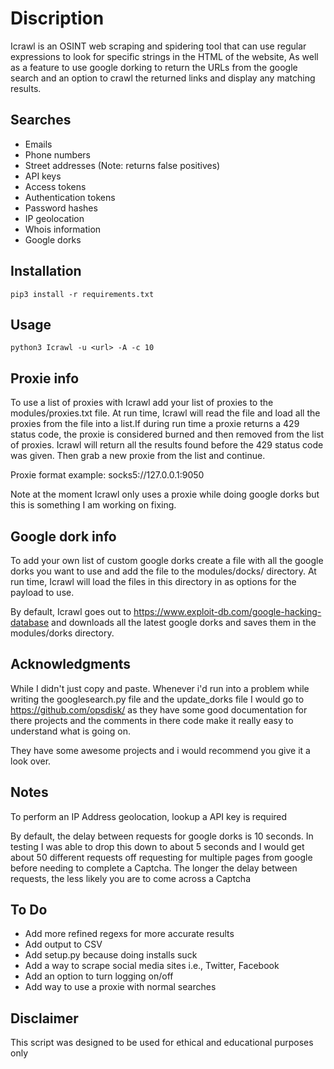 # Discription
Icrawl is an OSINT web scraping and spidering tool that can use regular expressions 
to look for specific strings in the HTML of the website, As well as a feature to use google 
dorking to return the URLs from the google search and an option to crawl the returned links
and display any matching results.


Searches 
---
* Emails
* Phone numbers
* Street addresses (Note: returns false positives)
* API keys
* Access tokens
* Authentication tokens
* Password hashes 
* IP geolocation
* Whois information
* Google dorks


Installation
----
    
    pip3 install -r requirements.txt
    
    
Usage
----
  
    python3 Icrawl -u <url> -A -c 10


Proxie info
---
To use a list of proxies with Icrawl add your list of proxies to the modules/proxies.txt file.
At run time, Icrawl will read the file and load all the proxies from the file into a list.If 
during run time a proxie returns a 429 status code, the proxie is considered burned and then 
removed from the list of proxies. Icrawl will return all the results found before the 429 status
code was given. Then grab a new proxie from the list and continue.

Proxie format example: socks5://127.0.0.1:9050

Note at the moment Icrawl only uses a proxie while doing google dorks but this is something I am working on fixing.


Google dork info
---
To add your own list of custom google dorks create a file with all the google dorks you want to use 
and add the file to the modules/docks/ directory. At run time, Icrawl will load the files in this 
directory in as options for the payload to use.

By default, Icrawl goes out to https://www.exploit-db.com/google-hacking-database and downloads 
all the latest google dorks and saves them in the modules/dorks directory.




Acknowledgments
---
While I didn't just copy and paste. Whenever i'd run into a problem while writing the googlesearch.py file and the
update_dorks file I would go to https://github.com/opsdisk/ as they have some good documentation for there projects 
and the comments in there code make it really easy to understand what is going on. 

They have some awesome projects and i would recommend you give it a look over.




Notes
---
To perform an IP Address geolocation, lookup a API key is required

By default, the delay between requests for google dorks is 10 seconds. In testing 
I was able to drop this down to about 5 seconds and I would get about 50 different
requests off requesting for multiple pages from google before needing to complete a 
Captcha. The longer the delay between requests, the less likely you are to come across a 
Captcha



To Do
---
* Add more refined regexs for more accurate results
* Add output to CSV 
* Add setup.py because doing installs suck
* Add a way to scrape social media sites i.e., Twitter, Facebook
* Add an option to turn logging on/off
* Add way to use a proxie with normal searches



Disclaimer
---
This script was designed to be used for ethical and educational purposes only
